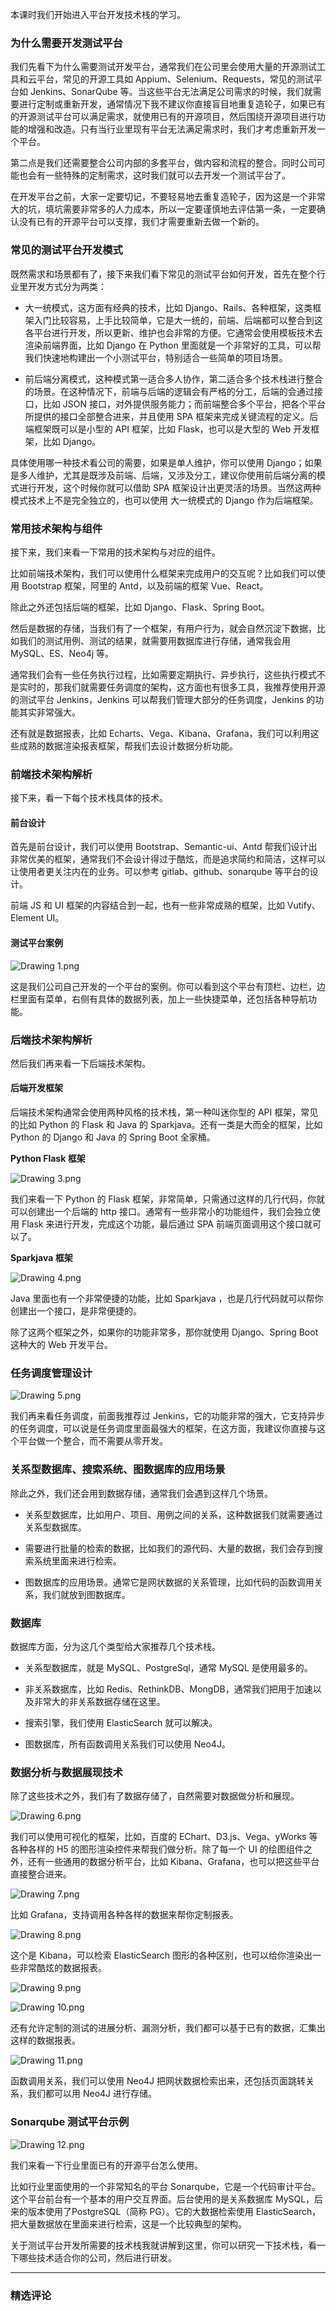 <p data-nodeid="3041" class="">本课时我们开始进入平台开发技术栈的学习。</p>


<h3 data-nodeid="2110">为什么需要开发测试平台</h3>
<p data-nodeid="2111">我们先看下为什么需要测试开发平台，通常我们在公司里会使用大量的开源测试工具和云平台，常见的开源工具如 Appium、Selenium、Requests，常见的测试平台如 Jenkins、SonarQube 等。当这些平台无法满足公司需求的时候，我们就需要进行定制或重新开发，通常情况下我不建议你直接盲目地重复造轮子，如果已有的开源测试平台可以满足需求，就使用已有的开源项目，然后围绕开源项目进行功能的增强和改造。只有当行业里现有平台无法满足需求时，我们才考虑重新开发一个平台。</p>
<p data-nodeid="2112">第二点是我们还需要整合公司内部的多套平台，做内容和流程的整合。同时公司可能也会有一些特殊的定制需求，这时我们就可以去开发一个测试平台了。</p>
<p data-nodeid="2113">在开发平台之前，大家一定要切记，不要轻易地去重复造轮子，因为这是一个非常大的坑，填坑需要非常多的人力成本，所以一定要谨慎地去评估第一条，一定要确认没有已有的开源平台可以支撑，我们才需要重新去做一个新的。</p>
<h3 data-nodeid="2114">常见的测试平台开发模式</h3>
<p data-nodeid="2115">既然需求和场景都有了，接下来我们看下常见的测试平台如何开发，首先在整个行业里开发方式分为两类：</p>
<ul data-nodeid="2116">
<li data-nodeid="2117">
<p data-nodeid="2118">大一统模式，这方面有经典的技术，比如 Django、Rails、各种框架，这类框架入门比较容易，上手比较简单，它是大一统的，前端、后端都可以整合到这各平台进行开发，所以更新、维护也会非常的方便。它通常会使用模板技术去渲染前端界面，比如 Django 在 Python 里面就是一个非常好的工具，可以帮我们快速地构建出一个小测试平台，特别适合一些简单的项目场景。</p>
</li>
<li data-nodeid="2119">
<p data-nodeid="2120">前后端分离模式，这种模式第一适合多人协作，第二适合多个技术栈进行整合的场景。在这种情况下，前端与后端的逻辑会有严格的分工，后端的会通过接口，比如 JSON 接口，对外提供服务能力；而前端整合多个平台，把各个平台所提供的接口全部整合进来，并且使用 SPA 框架来完成关键流程的定义。后端框架既可以是小型的 API 框架，比如 Flask，也可以是大型的 Web 开发框架，比如 Django。</p>
</li>
</ul>
<p data-nodeid="2121">具体使用哪一种技术看公司的需要，如果是单人维护，你可以使用 Django；如果是多人维护，尤其是既涉及前端、后端，又涉及分工，建议你使用前后端分离的模式进行开发，这个时候你就可以借助 SPA 框架设计出更灵活的场景。当然这两种模式技术上不是完全独立的，也可以使用 大一统模式的 Django 作为后端框架。</p>
<h3 data-nodeid="2122">常用技术架构与组件</h3>
<p data-nodeid="2123">接下来，我们来看一下常用的技术架构与对应的组件。</p>
<p data-nodeid="2124">比如前端技术架构，我们可以使用什么框架来完成用户的交互呢？比如我们可以使用 Bootstrap 框架，阿里的 Antd，以及前端的框架 Vue、React。</p>
<p data-nodeid="2125">除此之外还包括后端的框架，比如 Django、Flask、Spring Boot。</p>
<p data-nodeid="2126">然后是数据的存储，当我们有了一个框架，有用户行为，就会自然沉淀下数据，比如我们的测试用例、测试的结果，就需要用数据库进行存储，通常我会用 MySQL、ES、Neo4j 等。</p>
<p data-nodeid="2127">通常我们会有一些任务执行过程，比如需要定期执行、异步执行，这些执行模式不是实时的，那我们就需要任务调度的架构，这方面也有很多工具，我推荐使用开源的测试平台 Jenkins，Jenkins 可以帮我们管理大部分的任务调度，Jenkins 的功能其实非常强大。</p>
<p data-nodeid="2128">还有就是数据报表，比如 Echarts、Vega、Kibana、Grafana，我们可以利用这些成熟的数据渲染报表框架，帮我们去设计数据分析功能。</p>
<h3 data-nodeid="2129">前端技术架构解析</h3>
<p data-nodeid="2130">接下来，看一下每个技术栈具体的技术。</p>
<h4 data-nodeid="3779">前台设计</h4>


<p data-nodeid="2133">首先是前台设计，我们可以使用 Bootstrap、Semantic-ui、Antd 帮我们设计出非常优美的框架，通常我们不会设计得过于酷炫，而是追求简约和简洁，这样可以让使用者更关注内在的业务。可以参考 gitlab、github、sonarqube 等平台的设计。</p>
<p data-nodeid="2134">前端 JS 和 UI 框架的内容结合到一起，也有一些非常成熟的框架，比如 Vutify、Element UI。</p>
<h4 data-nodeid="4319">测试平台案例</h4>
<p data-nodeid="4320" class=""><img src="https://s0.lgstatic.com/i/image/M00/21/EC/CgqCHl7rIU-AfUHqAAIMxqc0U6g441.png" alt="Drawing 1.png" data-nodeid="4324"></p>


<p data-nodeid="2137">这是我们公司自己开发的一个平台的案例。你可以看到这个平台有顶栏、边栏，边栏里面有菜单，右侧有具体的数据列表，加上一些快捷菜单，还包括各种导航功能。</p>
<h3 data-nodeid="2138">后端技术架构解析</h3>
<p data-nodeid="2139">然后我们再来看一下后端技术架构。</p>
<h4 data-nodeid="2140">后端开发框架</h4>

<p data-nodeid="2142">后端技术架构通常会使用两种风格的技术栈，第一种叫迷你型的 API 框架，常见的比如 Python 的 Flask 和 Java 的 Sparkjava。还有一类是大而全的框架，比如 Python 的 Django 和 Java 的 Spring Boot 全家桶。</p>
<p data-nodeid="5393"><strong data-nodeid="5398">Python Flask 框架</strong></p>
<p data-nodeid="5394" class=""><img src="https://s0.lgstatic.com/i/image/M00/21/E0/Ciqc1F7rIWSAbEDkAAJ9gPbZqCU673.png" alt="Drawing 3.png" data-nodeid="5401"></p>


<p data-nodeid="2145">我们来看一下 Python 的 Flask 框架，非常简单，只需通过这样的几行代码，你就可以创建出一个后端的 http 接口。通常有一些非常小的功能组件，我们会独立使用 Flask 来进行开发，完成这个功能，最后通过 SPA 前端页面调用这个接口就可以了。</p>
<p data-nodeid="6459"><strong data-nodeid="6464">Sparkjava 框架</strong></p>
<p data-nodeid="6460" class=""><img src="https://s0.lgstatic.com/i/image/M00/21/E1/Ciqc1F7rIXKAdj5aAAJud9gTe3c328.png" alt="Drawing 4.png" data-nodeid="6467"></p>



<p data-nodeid="2148">Java 里面也有一个非常便捷的功能，比如 Sparkjava ，也是几行代码就可以帮你创建出一个接口，是非常便捷的。</p>
<p data-nodeid="2149">除了这两个框架之外，如果你的功能非常多，那你就使用 Django、Spring Boot 这种大的 Web 开发平台。</p>
<h3 data-nodeid="7164">任务调度管理设计</h3>
<p data-nodeid="7165" class=""><img src="https://s0.lgstatic.com/i/image/M00/21/EC/CgqCHl7rIXqAHQE_AAGAKsDd_pg380.png" alt="Drawing 5.png" data-nodeid="7169"></p>


<p data-nodeid="2152">我们再来看任务调度，前面我推荐过 Jenkins，它的功能非常的强大，它支持异步的任务调度，可以说是任务调度里面最强大的框架，在这方面，我建议你直接与这个平台做一个整合，而不需要从零开发。</p>
<h3 data-nodeid="2153">关系型数据库、搜索系统、图数据库的应用场景</h3>
<p data-nodeid="2154">除此之外，我们还会用到数据存储，通常我们会遇到这样几个场景。</p>
<ul data-nodeid="2155">
<li data-nodeid="2156">
<p data-nodeid="2157">关系型数据库，比如用户、项目、用例之间的关系，这种数据我们就需要通过关系型数据库。</p>
</li>
<li data-nodeid="2158">
<p data-nodeid="2159">需要进行批量的检索的数据，比如我们的源代码、大量的数据，我们会存到搜索系统里面来进行检索。</p>
</li>
<li data-nodeid="2160">
<p data-nodeid="2161">图数据库的应用场景。通常它是网状数据的关系管理，比如代码的函数调用关系，我们就放到图数据库。</p>
</li>
</ul>
<h3 data-nodeid="2162">数据库</h3>
<p data-nodeid="2163">数据库方面，分为这几个类型给大家推荐几个技术栈。</p>
<ul data-nodeid="2164">
<li data-nodeid="2165">
<p data-nodeid="2166">关系型数据库，就是 MySQL、PostgreSql，通常 MySQL 是使用最多的。</p>
</li>
<li data-nodeid="2167">
<p data-nodeid="2168">非关系数据库，比如 Redis、RethinkDB、MongDB，通常我们把用于加速以及非常大的非关系数据存储在这里。</p>
</li>
<li data-nodeid="2169">
<p data-nodeid="2170">搜索引擎，我们使用 ElasticSearch 就可以解决。</p>
</li>
<li data-nodeid="2171">
<p data-nodeid="2172">图数据库，所有函数调用关系我们可以使用 Neo4J。</p>
</li>
</ul>
<h3 data-nodeid="2173">数据分析与数据展现技术</h3>
<p data-nodeid="7866">除了这些技术之外，我们有了数据存储了，自然需要对数据做分析和展现。</p>
<p data-nodeid="7867" class=""><img src="https://s0.lgstatic.com/i/image/M00/21/EC/CgqCHl7rIYiAQgk2AAIQ_HrdbcI983.png" alt="Drawing 6.png" data-nodeid="7871"></p>


<p data-nodeid="8568">我们可以使用可视化的框架，比如，百度的 EChart、D3.js、Vega、yWorks 等各种各样的 H5 的图形渲染控件来帮我们做分析。除了每一个 UI 的绘图组件之外，还有一些通用的数据分析平台，比如 Kibana、Grafana，也可以把这些平台直接整合进来。</p>
<p data-nodeid="8569" class=""><img src="https://s0.lgstatic.com/i/image/M00/21/EC/CgqCHl7rIY-AO-aJAARE4YDaHDY691.png" alt="Drawing 7.png" data-nodeid="8573"></p>


<p data-nodeid="9270">比如 Grafana，支持调用各种各样的数据来帮你定制报表。</p>
<p data-nodeid="9271" class=""><img src="https://s0.lgstatic.com/i/image/M00/21/EC/CgqCHl7rIZiAE9EFAAZw_pECgxY908.png" alt="Drawing 8.png" data-nodeid="9275"></p>


<p data-nodeid="9964">这个是 Kibana，可以检索 ElasticSearch  图形的各种区别，也可以给你渲染出一些非常酷炫的数据报表。</p>
<p data-nodeid="10666"><img src="https://s0.lgstatic.com/i/image/M00/21/E1/Ciqc1F7rIaKAWon2AAID1W6XV0M544.png" alt="Drawing 9.png" data-nodeid="10670"></p>
<p data-nodeid="10667" class=""><img src="https://s0.lgstatic.com/i/image/M00/21/ED/CgqCHl7rIaiAYRzJAARn_nkkfHQ563.png" alt="Drawing 10.png" data-nodeid="10673"></p>






<p data-nodeid="11370">还有允许定制的测试的进展分析、漏测分析，我们都可以基于已有的数据，汇集出这样的数据报表。</p>
<p data-nodeid="11371" class=""><img src="https://s0.lgstatic.com/i/image/M00/21/E1/Ciqc1F7rIbSAfRvpAAIAmqFTz4I200.png" alt="Drawing 11.png" data-nodeid="11375"></p>


<p data-nodeid="2185">函数调用关系，我们可以使用 Neo4J 把网状数据检索出来，还包括页面跳转关系，我们都可以用 Neo4J 进行存储。</p>
<h3 data-nodeid="12072">Sonarqube 测试平台示例</h3>
<p data-nodeid="12073" class="te-preview-highlight"><img src="https://s0.lgstatic.com/i/image/M00/21/ED/CgqCHl7rIbyAAO8SAAGgeLlkMKw385.png" alt="Drawing 12.png" data-nodeid="12077"></p>


<p data-nodeid="2188">我们来看一下行业里面已有的开源平台怎么使用。</p>
<p data-nodeid="2189">比如行业里面使用的一个非常知名的平台 Sonarqube，它是一个代码审计平台。这个平台前台有一个基本的用户交互界面。后台使用的是关系数据库 MySQL，后来的版本使用了PostgreSQL（简称 PG）。它的大数据检索使用  ElasticSearch，把大量数据放在里面来进行检索，这是一个比较典型的架构。</p>
<p data-nodeid="2190">关于测试平台开发所需要的技术栈我就讲解到这里，你可以研究一下技术栈，看一下哪些技术适合你的公司，然后进行研发。</p>

---

### 精选评论


